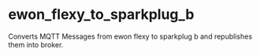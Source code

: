 # ewon_flexy_to_sparkplug_b
 Converts MQTT Messages from ewon flexy to sparkplug b and republishes them into broker.


